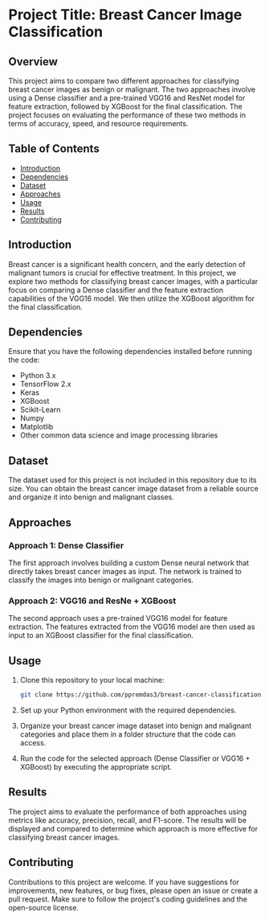 # Project Title: Breast Cancer Image Classification

## Overview
This project aims to compare two different approaches for classifying breast cancer images as benign or malignant. The two approaches involve using a Dense classifier and a pre-trained VGG16 and ResNet model for feature extraction, followed by XGBoost for the final classification. The project focuses on evaluating the performance of these two methods in terms of accuracy, speed, and resource requirements.

## Table of Contents
- [Introduction](#introduction)
- [Dependencies](#dependencies)
- [Dataset](#dataset)
- [Approaches](#approaches)
- [Usage](#usage)
- [Results](#results)
- [Contributing](#contributing)

## Introduction
Breast cancer is a significant health concern, and the early detection of malignant tumors is crucial for effective treatment. In this project, we explore two methods for classifying breast cancer images, with a particular focus on comparing a Dense classifier and the feature extraction capabilities of the VGG16 model. We then utilize the XGBoost algorithm for the final classification.

## Dependencies
Ensure that you have the following dependencies installed before running the code:
- Python 3.x
- TensorFlow 2.x
- Keras
- XGBoost
- Scikit-Learn
- Numpy
- Matplotlib
- Other common data science and image processing libraries

## Dataset
The dataset used for this project is not included in this repository due to its size. You can obtain the breast cancer image dataset from a reliable source and organize it into benign and malignant classes.

## Approaches
### Approach 1: Dense Classifier
The first approach involves building a custom Dense neural network that directly takes breast cancer images as input. The network is trained to classify the images into benign or malignant categories.

### Approach 2: VGG16 and ResNe + XGBoost
The second approach uses a pre-trained VGG16 model for feature extraction. The features extracted from the VGG16 model are then used as input to an XGBoost classifier for the final classification.

## Usage
1. Clone this repository to your local machine:
   ```bash
   git clone https://github.com/ppremdas3/breast-cancer-classification.git
   ```

2. Set up your Python environment with the required dependencies.

3. Organize your breast cancer image dataset into benign and malignant categories and place them in a folder structure that the code can access.

4. Run the code for the selected approach (Dense Classifier or VGG16 + XGBoost) by executing the appropriate script.

## Results
The project aims to evaluate the performance of both approaches using metrics like accuracy, precision, recall, and F1-score. The results will be displayed and compared to determine which approach is more effective for classifying breast cancer images.

## Contributing
Contributions to this project are welcome. If you have suggestions for improvements, new features, or bug fixes, please open an issue or create a pull request. Make sure to follow the project's coding guidelines and the open-source license.

